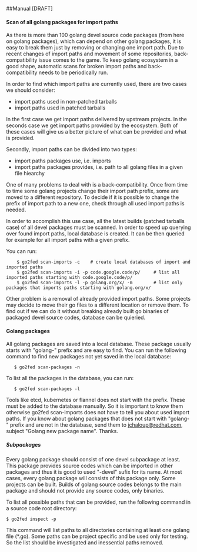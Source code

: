 ##Manual [DRAFT]

#### Scan of all golang packages for import paths

As there is more than 100 golang devel source code packages (from here on golang packages),
which can depend on other golang packages, it is easy to break them just by removing
or changing one import path. Due to recent changes of import paths and movement of some
repositories, back-compatibility issue comes to the game.
To keep golang ecosystem in a good shape, automatic scans for broken import paths and
back-compatibility needs to be periodically run.

In order to find which import paths are currently used, there are two cases we should consider:
* import paths used in non-patched tarballs
* import paths used in patched tarballs

In the first case we get import paths delivered by upstream projects.
In the seconds case we get import paths provided by the ecosystem.
Both of these cases will give us a better picture of what can be provided and what is provided.

Secondly, import paths can be divided into two types:
* import paths packages use, i.e. imports
* import paths packages provides, i.e. path to all golang files in a given file hiearchy

One of many problems to deal with is a back-compatibility.
Once from time to time some golang projects change their import path prefix,
some are moved to a different repository. 
To decide if it is possible to change the prefix of import path to a new one,
check through all used import paths is needed.

In order to accomplish this use case, all the latest builds (patched tarballs case) of all devel packages must be scanned.
In order to speed up querying over found import paths, local database is created. It can be then queried for example for all import paths with a given prefix.

You can run:

```vim
    $ go2fed scan-imports -c    # create local databases of import and imported paths
    $ go2fed scan-imports -i -p code.google.code/p/     # list all imported paths starting with code.google.code/p/
    $ go2fed scan-imports -l -p golang.org/x/ -m        # list only packages that imports paths starting with golang.org/x/
```

Other problem is a removal of already provided import paths.
Some projects may decide to move their go files to a different location or remove them.
To find out if we can do it without breaking already built go binaries of packaged devel source codes,
database can be quieried.

#### Golang packages

All golang packages are saved into a local database. These package usually starts with "golang-" prefix and are easy to find.
You can run the following command to find new packages not yet saved in the local database:

```vim
   $ go2fed scan-packages -n
```

To list all the packages in the database, you can run:

```vim
   $ go2fed scan-packages -l
```

Tools like etcd, kubernetes or flannel does not start with the prefix.
These must be added to the database manually.
So it is important to know them otherwise go2fed scan-imports does not have to tell you about used import paths.
If you know about golang packages that does not start with "golang-" prefix and are not in the database,
send them to jchaloup@redhat.com, subject "Golang new package name". Thanks.

##### Subpackages

Every golang package should consist of one devel subpackage at least.
This package provides source codes which can be imported in other packages and thus it is good to used "-devel" sufix for its name.
At most cases, every golang package will consists of this package only.
Some projects can be built.
Builds of golang source codes belongs to the main package
and should not provide any source codes, only binaries.

To list all possible paths that can be provided, run the following command in a source code root directory:

```vim
$ go2fed inspect -p
```

This command will list paths to all directories containing at least one golang file (*.go).
Some paths can be project specific and be used only for testing.
So the list should be investigated and inessential paths removed.
